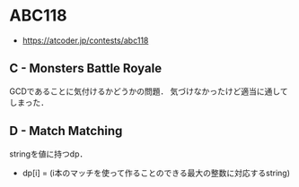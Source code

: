 # ABC118
* https://atcoder.jp/contests/abc118


## C - Monsters Battle Royale
GCDであることに気付けるかどうかの問題．
気づけなかったけど適当に通してしまった．


## D - Match Matching
stringを値に持つdp．
* dp[i] = (i本のマッチを使って作ることのできる最大の整数に対応するstring)
